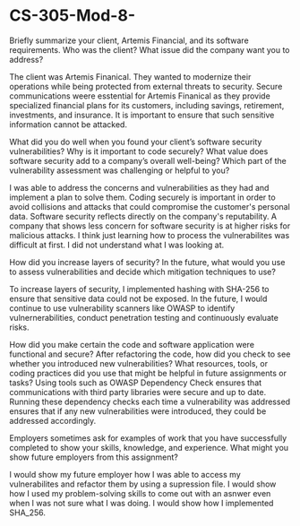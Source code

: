 # CS-305-Mod-8-

Briefly summarize your client, Artemis Financial, and its software requirements. Who was the client? What issue did the company want you to address?

The client was Artemis Finanical. They wanted to modernize their operations while being protected from external threats to security. Secure communications weere esstential for Artemis Finanical as they provide specialized financial plans for its customers, including savings, retirement, investments, and insurance. It is important to ensure that such sensitive information cannot be attacked.


What did you do well when you found your client’s software security vulnerabilities? Why is it important to code securely? What value does software security add to a company’s overall well-being?
Which part of the vulnerability assessment was challenging or helpful to you?

 I  was able to address the concerns and vulnerabilities as they had and implement a plan to solve them. Coding securely is important in order to avoid collisions and attacks that could compromise the customer's personal data. Software security reflects directly on the company's reputability. A company that shows less concern for software security is at higher risks for malicious attacks.
 I think just learning how to process the vulnerabilites was difficult at first. I did not understand what I was looking at. 

How did you increase layers of security? In the future, what would you use to assess vulnerabilities and decide which mitigation techniques to use?

To increase layers of security, I implemented hashing with SHA-256 to ensure that sensitive data could not be exposed. In the future, I would continue to use vulnerability scanners like OWASP to identify vulnernerabilities, conduct penetration testing and continuously evaluate risks.

How did you make certain the code and software application were functional and secure? After refactoring the code, how did you check to see whether you introduced new vulnerabilities?
What resources, tools, or coding practices did you use that might be helpful in future assignments 
or tasks?
Using tools such as OWASP Dependency Check ensures that communications with third party libraries were secure and up to date. Running these dependency checks each time a vulnerability was addressed ensures that if any new vulnerabilities were introduced, they could be addressed accordingly.

Employers sometimes ask for examples of work that you have successfully completed to show your skills, knowledge, and experience. What might you show future employers from this assignment?

I would show my future employer how I was able to access my vulnerabilites and refactor them by using a supression file. I would show how I used my problem-solving skills to come out with an asnwer even when I was not sure what I was doing. I would show how I implemented SHA_256. 
